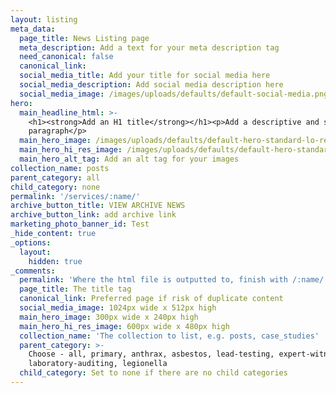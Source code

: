 ```yaml
---
layout: listing
meta_data:
  page_title: News Listing page
  meta_description: Add a text for your meta description tag
  need_canonical: false
  canonical_link:
  social_media_title: Add your title for social media here
  social_media_description: Add social media description here
  social_media_image: /images/uploads/defaults/default-social-media.png
hero:
  main_headline_html: >-
    <h1><strong>Add an H1 title</strong></h1><p>Add a descriptive and short
    paragraph</p>
  main_hero_image: /images/uploads/defaults/default-hero-standard-lo-res.png
  main_hero_hi_res_image: /images/uploads/defaults/default-hero-standard-hi-res.png
  main_hero_alt_tag: Add an alt tag for your images
collection_name: posts
parent_category: all
child_category: none
permalink: '/services/:name/'
archive_button_title: VIEW ARCHIVE NEWS
archive_button_link: add archive link
marketing_photo_banner_id: Test
_hide_content: true
_options:
  layout:
    hidden: true
_comments:
  permalink: 'Where the html file is outputted to, finish with /:name/'
  page_title: The title tag
  canonical_link: Preferred page if risk of duplicate content
  social_media_image: 1024px wide x 512px high
  main_hero_image: 300px wide x 240px high
  main_hero_hi_res_image: 600px wide x 480px high
  collection_name: 'The collection to list, e.g. posts, case_studies'
  parent_category: >-
    Choose - all, primary, anthrax, asbestos, lead-testing, expert-witness,
    laboratory-auditing, legionella
  child_category: Set to none if there are no child categories
---
```


